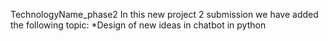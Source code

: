 TechnologyName_phase2
In this new project 2 submission we have added the following topic:
*Design of new ideas in chatbot in python
